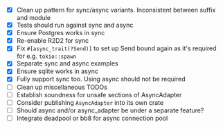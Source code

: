 * [x] Clean up pattern for sync/async variants. Inconsistent between suffix and module
* [x] Tests should run against sync and async
* [x] Ensure Postgres works in sync
* [x] Re-enable R2D2 for sync
* [x] Fix `#[async_trait(?Send)]` to set up Send bound again as it's required for e.g. `tokio::spawn`
* [x] Separate sync and async examples
* [x] Ensure sqlite works in async
* [x] Fully support sync too. Using async should not be required
* [ ] Clean up miscellaneous TODOs
* [ ] Establish soundness for unsafe sections of AsyncAdapter
* [ ] Consider publishing `AsyncAdapter` into its own crate
* [ ] Should async and/or async_adapter be under a separate feature?
* [ ] Integrate deadpool or bb8 for async connection pool
